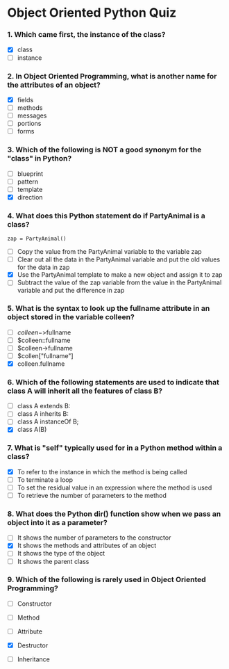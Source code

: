 # Object Oriented Python Quiz

### 1. Which came first, the instance of the class?
- [x] class
- [ ] instance 

### 2. In Object Oriented Programming, what is another name for the attributes of an object?  
- [x] fields
- [ ] methods 
- [ ] messages
- [ ] portions
- [ ] forms

### 3. Which of the following is NOT a good synonym for the "class" in Python?
- [ ] blueprint
- [ ] pattern
- [ ] template
- [x] direction 

### 4. What does this Python statement do if PartyAnimal is a class?
```
zap = PartyAnimal()
```
- [ ] Copy the value from the PartyAnimal variable to the variable zap
- [ ] Clear out all the data in the PartyAnimal variable and put the old values for the data in zap
- [x] Use the PartyAnimal template to make a new object and assign it to zap
- [ ] Subtract the value of the zap variable from the value in the PartyAnimal variable and put the difference in zap

### 5. What is the syntax to look up the fullname attribute in an object stored in the variable colleen? 
- [ ] $colleen->$fullname
- [ ] $colleen::fullname
- [ ] $colleen->fullname
- [ ] $collen["fullname"]
- [x] colleen.fullname

### 6. Which of the following statements are used to indicate that class A will inherit all the features of class B?
- [ ] class A extends B:
- [ ] class A inherits B:
- [ ] class A instanceOf B;
- [x] class A(B)

### 7. What is "self" typically used for in a Python method within a class?  
- [x] To refer to the instance in which the method is being called
- [ ] To terminate a loop
- [ ] To set the residual value in an expression where the method is used
- [ ] To retrieve the number of parameters to the method

### 8. What does the Python dir() function show when we pass an object into it as a parameter?  
- [ ] It shows the number of parameters to the constructor
- [x] It shows the methods and attributes of an object
- [ ] It shows the type of the object
- [ ] It shows the parent class

### 9. Which of the following is rarely used in Object Oriented Programming? 
- [ ] Constructor
- [ ] Method
- [ ] Attribute
- [x] Destructor
- [ ] Inheritance

